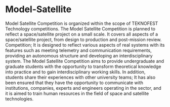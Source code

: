 # Model-Satellite

Model Satellite Competition is organized within the scope of TEKNOFEST Technology competitions. 
The Model Satellite Competition is planned to reflect a space/satellite project on a small scale. It covers all aspects of a space/satellite project, from design to production and post-mission review. Competition; It is designed to reflect various aspects of real systems with its features such as meeting telemetry and communication requirements, providing an autonomous structure and developing an interdisciplinary system.
The Model Satellite Competition aims to provide undergraduate and graduate students with the opportunity to transform theoretical knowledge into practice and to gain interdisciplinary working skills. In addition, students share their experiences with other university teams; It has also been ensured that they have the opportunity to communicate with institutions, companies, experts and engineers operating in the sector, and it is aimed to train human resources in the field of space and satellite technologies.
